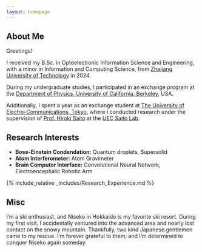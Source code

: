 ```yaml
---
layout: homepage
---
```


## About Me

Greetings!

I received my B.Sc. in Optoelectronic Information Science and Engineering, with a minor in Information and Computing Science, from [Zhejiang University of Technology](https://www.zjut.edu.cn/) in 2024.

During my undergraduate studies, I participated in an exchange program at the [Department of Physics, University of California, Berkeley](https://physics.berkeley.edu/), USA.

Additionally, I spent a year as an exchange student at [The University of Electro-Communications, Tokyo](https://www.uec.ac.jp/eng/), where I conducted research under the supervision of [Prof. Hiroki Saito](http://hs.pc.uec.ac.jp/saito/index-e.html) at the [UEC Saito Lab](http://hs.pc.uec.ac.jp/index.html).

## Research Interests

- **Bose-Einstein Condendation:** Quantum droplets, Supersolid
- **Atom Interferometer:** Atom Gravimeter
- **Brain Computer Interface:** Convolutional Neural Network, Electroencephalic Robotic Arm

{% include_relative _includes/Research_Experience.md %}

## Misc
I’m a ski enthusiast, and Niseko in Hokkaido is my favorite ski resort. During my first visit, I accidentally ventured into the advanced area and nearly lost contact on the snowy mountain. Thankfully, two kind Japanese gentlemen came to my rescue. I’m forever grateful to them, and I’m determined to conquer Niseko again someday.








